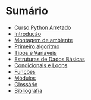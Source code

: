 # Sumário

* [Curso Python Arretado](apresentacao.md)
* [Introdução](introducao.md)
* [Montagem de ambiente](montagem_de_ambiente.md)
* [Primeiro algoritmo](primeiro_algoritmo.md)
* [Tipos e Variaveis]()
* [Estruturas de Dados Básicas]()
* [Condicionais e Loops]()
* [Funções]()
* [Módulos]() 
* [Glossário](glossario.md)
* [Bibliografia](bibliografia.md)

